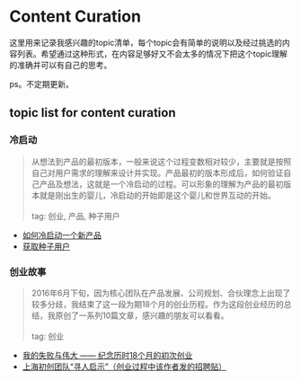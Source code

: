 # Content Curation
这里用来记录我感兴趣的topic清单，每个topic会有简单的说明以及经过挑选的内容列表。希望通过这种形式，在内容足够好又不会太多的情况下把这个topic理解的准确并可以有自己的思考。

ps。不定期更新。

## topic list for content curation

### 冷启动
> 从想法到产品的最初版本，一般来说这个过程变数相对较少，主要就是按照自己对用户需求的理解来设计并实现。产品最初的版本形成后，如何验证自己产品及想法，这就是一个冷启动的过程。可以形象的理解为产品的最初版本就是刚出生的婴儿，冷启动的开始即是这个婴儿和世界互动的开始。<br>
> <br>
> tag: 创业, 产品, 种子用户 <br>
+ [如何冷启动一个新产品](https://www.zhihu.com/question/23281795) <br>
+ [获取种子用户](http://iamsujie.com/tag/%E5%86%B7%E5%90%AF%E5%8A%A8/)

### 创业故事
> 2016年6月下旬，因为核心团队在产品发展、公司规划、合伙理念上出现了较多分歧，我结束了这一段为期18个月的创业历程。作为这段创业经历的总结，我原创了一系列10篇文章，感兴趣的朋友可以看看。<br>
> <br>
> tag: 创业
+ [我的失败与伟大 —— 纪念历时18个月的初次创业](http://iosre.com/t/topic/4152)
+ [上海初创团队“寻人启示”（创业过程中该作者发的招聘贴）](http://iosre.com/t/30-ios-hacker/1618)


